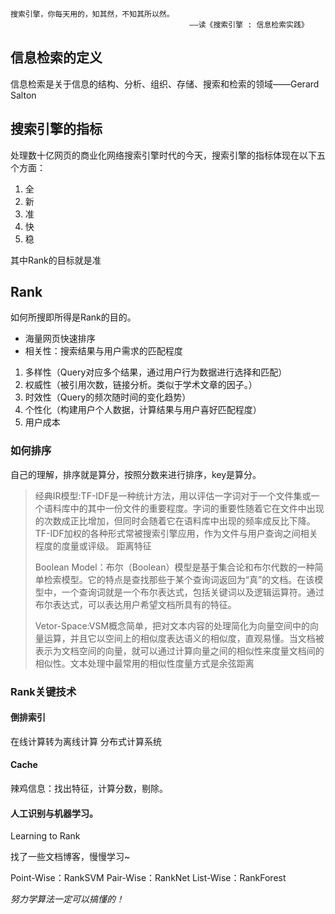     搜索引擎，你每天用的，知其然，不知其所以然。
    										——读《搜索引擎 : 信息检索实践》


## 信息检索的定义

信息检索是关于信息的结构、分析、组织、存储、搜索和检索的领域——Gerard Salton

## 搜索引擎的指标

处理数十亿网页的商业化网络搜索引擎时代的今天，搜索引擎的指标体现在以下五个方面：

1. 全
2. 新
3. 准
4. 快
5. 稳

其中Rank的目标就是准

## Rank

如何所搜即所得是Rank的目的。

- 海量网页快速排序
- 相关性：搜索结果与用户需求的匹配程度 

1. 多样性（Query对应多个结果，通过用户行为数据进行选择和匹配）
2. 权威性（被引用次数，链接分析。类似于学术文章的因子。）
3. 时效性（Query的频次随时间的变化趋势）
4. 个性化（构建用户个人数据，计算结果与用户喜好匹配程度）
5. 用户成本

### 如何排序

自己的理解，排序就是算分，按照分数来进行排序，key是算分。

> 经典IR模型:TF-IDF是一种统计方法，用以评估一字词对于一个文件集或一个语料库中的其中一份文件的重要程度。字词的重要性随着它在文件中出现的次数成正比增加，但同时会随着它在语料库中出现的频率成反比下降。TF-IDF加权的各种形式常被搜索引擎应用，作为文件与用户查询之间相关程度的度量或评级。
> 距离特征
>
> Boolean Model：布尔（Boolean）模型是基于集合论和布尔代数的一种简单检索模型。它的特点是查找那些于某个查询词返回为“真”的文档。在该模型中，一个查询词就是一个布尔表达式，包括关键词以及逻辑运算符。通过布尔表达式，可以表达用户希望文档所具有的特征。
>
> Vetor-Space:VSM概念简单，把对文本内容的处理简化为向量空间中的向量运算，并且它以空间上的相似度表达语义的相似度，直观易懂。当文档被表示为文档空间的向量，就可以通过计算向量之间的相似性来度量文档间的相似性。文本处理中最常用的相似性度量方式是余弦距离

### Rank关键技术

#### 倒排索引

在线计算转为离线计算
分布式计算系统

#### Cache

辣鸡信息：找出特征，计算分数，剔除。

#### 人工识别与机器学习。

Learning to Rank

找了一些文档博客，慢慢学习~

Point-Wise：RankSVM
Pair-Wise：RankNet
List-Wise：RankForest

*努力学算法一定可以搞懂的！*